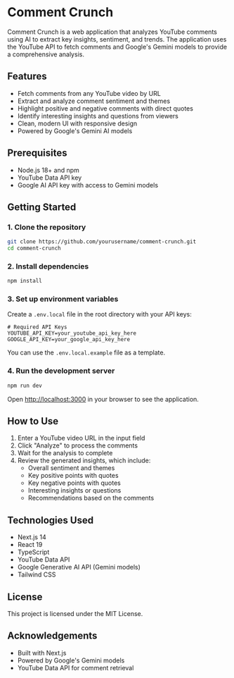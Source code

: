 # Comment Crunch

Comment Crunch is a web application that analyzes YouTube comments using AI to extract key insights, sentiment, and trends. The application uses the YouTube API to fetch comments and Google's Gemini models to provide a comprehensive analysis.

## Features

- Fetch comments from any YouTube video by URL
- Extract and analyze comment sentiment and themes
- Highlight positive and negative comments with direct quotes
- Identify interesting insights and questions from viewers
- Clean, modern UI with responsive design
- Powered by Google's Gemini AI models

## Prerequisites

- Node.js 18+ and npm
- YouTube Data API key
- Google AI API key with access to Gemini models

## Getting Started

### 1. Clone the repository

```bash
git clone https://github.com/yourusername/comment-crunch.git
cd comment-crunch
```

### 2. Install dependencies

```bash
npm install
```

### 3. Set up environment variables

Create a `.env.local` file in the root directory with your API keys:

```
# Required API Keys
YOUTUBE_API_KEY=your_youtube_api_key_here
GOOGLE_API_KEY=your_google_api_key_here
```

You can use the `.env.local.example` file as a template.

### 4. Run the development server

```bash
npm run dev
```

Open [http://localhost:3000](http://localhost:3000) in your browser to see the application.

## How to Use

1. Enter a YouTube video URL in the input field
2. Click "Analyze" to process the comments
3. Wait for the analysis to complete
4. Review the generated insights, which include:
   - Overall sentiment and themes
   - Key positive points with quotes
   - Key negative points with quotes
   - Interesting insights or questions
   - Recommendations based on the comments

## Technologies Used

- Next.js 14
- React 19
- TypeScript
- YouTube Data API
- Google Generative AI API (Gemini models)
- Tailwind CSS

## License

This project is licensed under the MIT License.

## Acknowledgements

- Built with Next.js
- Powered by Google's Gemini models
- YouTube Data API for comment retrieval
